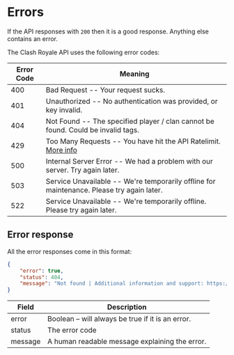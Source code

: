 # Errors

If the API responses with `200` then it is a good response. Anything else contains an error.

The Clash Royale API uses the following error codes:

Error Code| Meaning
--- | ---
400	| Bad Request -- Your request sucks.
401	| Unauthorized -- No authentication was provided, or key invalid.
404	| Not Found -- The specified player / clan cannot be found. Could be invalid tags.
429 | Too Many Requests -- You have hit the API Ratelimit. [More info](/faq?id=is-there-a-rate-limit-for-the-api-requests)
500	| Internal Server Error -- We had a problem with our server. Try again later.
503	| Service Unavailable -- We're temporarily offline for maintenance. Please try again later.
522 | Service Unavailable -- We're temporarily offline. Please try again later.

## Error response

All the error responses come in this format:

```json
{
    "error": true,
    "status": 404,
    "message": "Not found | Additional information and support: https://discord.me/RoyaleAPI"
}
```

Field| Description
--- | ---
error	| Boolean – will always be true if it is an error.
status	| The error code
message	| A human readable message explaining the error.
